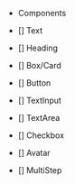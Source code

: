 - Components

- [] Text

- [] Heading

- [] Box/Card

- [] Button

- [] TextInput

- [] TextArea

- [] Checkbox

- [] Avatar

- [] MultiStep